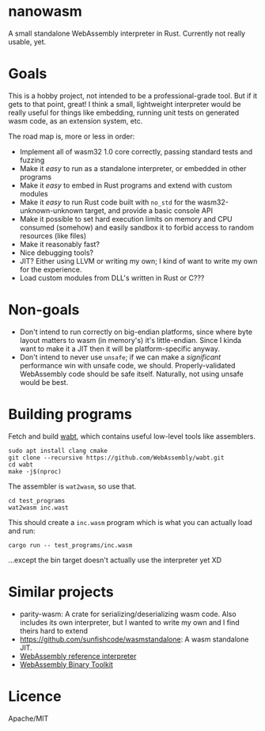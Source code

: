 # nanowasm

A small standalone WebAssembly interpreter in Rust.  Currently not really usable, yet.

# Goals

This is a hobby project, not intended to be a professional-grade tool.  But if it gets to that point, great!  I think a small, lightweight interpreter would be really useful for things like embedding, running unit tests on generated wasm code, as an extension system, etc.

The road map is, more or less in order:

 * Implement all of wasm32 1.0 core correctly, passing standard tests and fuzzing
 * Make it *easy* to run as a standalone interpreter, or embedded in other programs
 * Make it *easy* to embed in Rust programs and extend with custom modules
 * Make it *easy* to run Rust code built with `no_std` for the wasm32-unknown-unknown target, and provide a basic console API
 * Make it possible to set hard execution limits on memory and CPU consumed (somehow) and easily sandbox it to forbid access to random resources (like files)
 * Make it reasonably fast?
 * Nice debugging tools?
 * JIT?  Either using LLVM or writing my own; I kind of want to write my own for the experience.
 * Load custom modules from DLL's written in Rust or C???

# Non-goals

 * Don't intend to run correctly on big-endian platforms, since where byte layout matters to wasm (in memory's) it's little-endian.  Since I kinda want to make it a JIT then it will be platform-specific anyway.
 * Don't intend to never use `unsafe`; if we can make a *significant* performance win with unsafe code, we should.  Properly-validated WebAssembly code should be safe itself.  Naturally, not using unsafe would be best.


# Building programs

Fetch and build [wabt](https://github.com/WebAssembly/wabt), which contains useful low-level tools like assemblers.

```
sudo apt install clang cmake
git clone --recursive https://github.com/WebAssembly/wabt.git
cd wabt
make -j$(nproc)
```

The assembler is `wat2wasm`, so use that.

```
cd test_programs
wat2wasm inc.wast
```

This should create a `inc.wasm` program which is what you can actually load and run:

```
cargo run -- test_programs/inc.wasm
```

...except the bin target doesn't actually use the interpreter yet XD

# Similar projects

 * parity-wasm: A crate for serializing/deserializing wasm code.  Also includes its own interpreter, but I wanted to write my own and I find theirs hard to extend
 * <https://github.com/sunfishcode/wasmstandalone>: A wasm standalone JIT.
 * [WebAssembly reference interpreter](https://github.com/WebAssembly/spec/tree/master/interpreter)
 * [WebAssembly Binary Toolkit](https://github.com/WebAssembly/wabt)

# Licence

Apache/MIT
